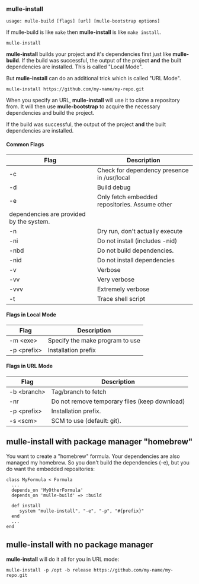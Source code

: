 ### mulle-install

`usage: mulle-build [flags] [url] [mulle-bootstrap options]`


If mulle-build is like `make` then **mulle-install** is like `make install`.

```
mulle-install
```

**mulle-install** builds your project and it's dependencies
first just like **mulle-build**. If the build was successful, the output of
the project **and** the built dependencies are installed.
This is called "Local Mode".

But **mulle-install** can do an additional trick which is called "URL Mode".

```
mulle-install https://github.com/my-name/my-repo.git
```

When you specify an URL, **mulle-install** will use it to clone a repository
from. It will then use **mulle-bootstrap** to acquire the necessary
dependencies and build the project.

If the build was successful, the output of the project **and** the built
dependencies are installed.



#### Common Flags

Flag        | Description                                   |
------------|-----------------------------------------------|
-c          | Check for dependency presence in /usr/local   |
-d          | Build debug                                   |
-e          | Only fetch embedded repositories. Assume other
dependencies are provided by the system.                    |
-n          | Dry run, don't actually execute               |
-ni         | Do not install (includes -nid)                |
-nbd        | Do not build dependencies.                    |
-nid        | Do not install dependencies                   |
-v          | Verbose                                       |
-vv         | Very verbose                                  |
-vvv        | Extremely verbose                             |
-t          | Trace shell script                            |



#### Flags in Local Mode

Flag              | Description                                   |
------------------|-----------------------------------------------|
-m &lt;exe&gt;    | Specify the make program to use               |
-p &lt;prefix&gt; | Installation prefix                           |



#### Flags in URL Mode

Flag              |  Description                                  |
------------------|-----------------------------------------------|
-b &lt;branch&gt; | Tag/branch to fetch                           |
-nr               | Do not remove temporary files (keep download) |
-p &lt;prefix&gt; | Installation prefix.                          |
-s &lt;scm&gt;    | SCM to use (default: git).                    |



## mulle-install with package manager "homebrew"

You want to create a "homebrew" formula. Your dependencies are also managed
my homebrew. So you don't build the dependencies (-e), but you do want the
embedded repositories:

```
class MyFormula < Formula
  ...
  depends_on 'MyOtherFormula'
  depends_on 'mulle-build' => :build

  def install
     system "mulle-install", "-e", "-p", "#{prefix}"
  end
  ...
end
```

## mulle-install with no package manager

**mulle-install** will do it all for you in URL mode:

```
mulle-install -p /opt -b release https://github.com/my-name/my-repo.git
```




